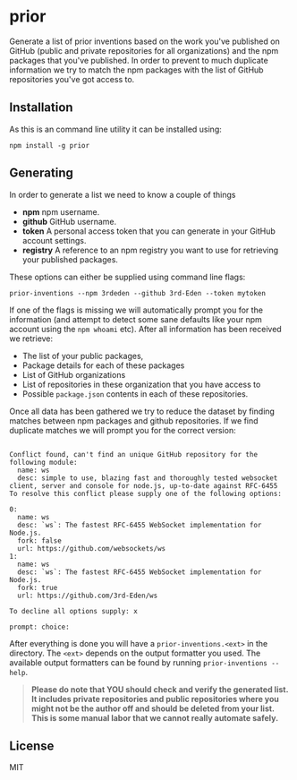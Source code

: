 # prior

Generate a list of prior inventions based on the work you've published on GitHub
(public and private repositories for all organizations) and the npm packages
that you've published. In order to prevent to much duplicate information we try
to match the npm packages with the list of GitHub repositories you've got access
to.

## Installation

As this is an command line utility it can be installed using:

```
npm install -g prior
```

## Generating

In order to generate a list we need to know a couple of things

- **npm** npm username.
- **github** GitHub username.
- **token** A personal access token that you can generate in your GitHub account
  settings.
- **registry** A reference to an npm registry you want to use for retrieving
  your published packages.

These options can either be supplied using command line flags:

```
prior-inventions --npm 3rdeden --github 3rd-Eden --token mytoken
```

If one of the flags is missing we will automatically prompt you for the
information (and attempt to detect some sane defaults like your npm account
using the `npm whoami` etc). After all information has been received we retrieve:

- The list of your public packages,
- Package details for each of these packages
- List of GitHub organizations
- List of repositories in these organization that you have access to
- Possible `package.json` contents in each of these repositories.

Once all data has been gathered we try to reduce the dataset by finding matches
between npm packages and github repositories. If we find duplicate matches we
will prompt you for the correct version:

```

Conflict found, can't find an unique GitHub repository for the following module:
  name: ws
  desc: simple to use, blazing fast and thoroughly tested websocket client, server and console for node.js, up-to-date against RFC-6455
To resolve this conflict please supply one of the following options:

0:
  name: ws
  desc: `ws`: The fastest RFC-6455 WebSocket implementation for Node.js.
  fork: false
  url: https://github.com/websockets/ws
1:
  name: ws
  desc: `ws`: The fastest RFC-6455 WebSocket implementation for Node.js.
  fork: true
  url: https://github.com/3rd-Eden/ws

To decline all options supply: x

prompt: choice:

```

After everything is done you will have a `prior-inventions.<ext>` in the
directory. The `<ext>` depends on the output formatter you used. The available
output formatters can be found by running `prior-inventions --help`.

> **Please do note that YOU should check and verify the generated list. It
> includes private repositories and public repositories where you might not be
> the author off and should be deleted from your list. This is some manual labor
> that we cannot really automate safely.**

## License

MIT
